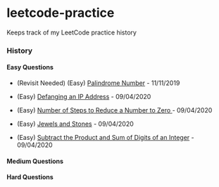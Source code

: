 # leetcode-practice
Keeps track of my LeetCode practice history

### History
#### Easy Questions
- (Revisit Needed) (Easy) [Palindrome Number](https://leetcode.com/problems/palindrome-number/) - 11/11/2019

- (Easy) [Defanging an IP Address](https://leetcode.com/problems/defanging-an-ip-address/) - 09/04/2020

- (Easy) [Number of Steps to Reduce a Number to Zero ](https://leetcode.com/problems/number-of-steps-to-reduce-a-number-to-zero) - 09/04/2020

- (Easy) [Jewels and Stones](https://leetcode.com/problems/jewels-and-stones/) - 09/04/2020
- (Easy) [Subtract the Product and Sum of Digits of an Integer](https://leetcode.com/problems/subtract-the-product-and-sum-of-digits-of-an-integer) - 09/04/2020

#### Medium Questions

#### Hard Questions
